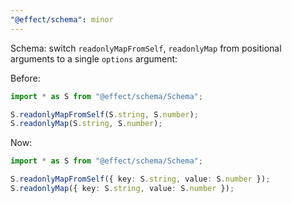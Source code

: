 ```yaml
---
"@effect/schema": minor
---
```


Schema: switch `readonlyMapFromSelf`, `readonlyMap` from positional arguments to a single `options` argument:

Before:

```ts
import * as S from "@effect/schema/Schema";

S.readonlyMapFromSelf(S.string, S.number);
S.readonlyMap(S.string, S.number);
```

Now:

```ts
import * as S from "@effect/schema/Schema";

S.readonlyMapFromSelf({ key: S.string, value: S.number });
S.readonlyMap({ key: S.string, value: S.number });
```

